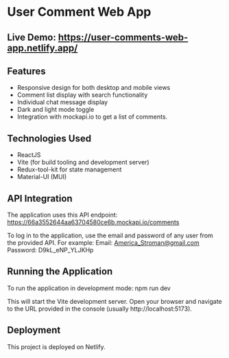 # User Comment Web App

## Live Demo: https://user-comments-web-app.netlify.app/

## Features

- Responsive design for both desktop and mobile views
- Comment list display with search functionality
- Individual chat message display
- Dark and light mode toggle
- Integration with mockapi.io to get a list of comments.

## Technologies Used

- ReactJS
- Vite (for build tooling and development server)
- Redux-tool-kit for state management
- Material-UI (MUI)

## API Integration

The application uses this API endpoint: https://66a3552644aa63704580ce6b.mockapi.io/comments

To log in to the application, use the email and password of any user from the provided API. 
For example:
Email: America_Stroman@gmail.com
Password: D9kL_eNP_YLJKHp


## Running the Application

To run the application in development mode:
npm run dev

This will start the Vite development server. Open your browser and navigate to the URL provided in the console (usually http://localhost:5173).

## Deployment

This project is deployed on Netlify.
